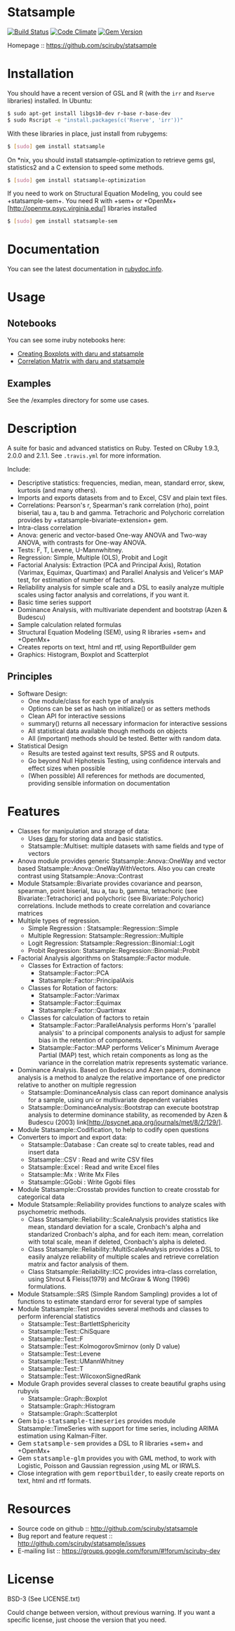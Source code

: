# Statsample

[![Build Status](https://travis-ci.org/SciRuby/statsample.svg?branch=master)](https://travis-ci.org/SciRuby/statsample)
[![Code Climate](https://codeclimate.com/github/SciRuby/statsample/badges/gpa.svg)](https://codeclimate.com/github/SciRuby/statsample)
[![Gem Version](https://badge.fury.io/rb/statsample.svg)](http://badge.fury.io/rb/statsample)

Homepage :: https://github.com/sciruby/statsample

# Installation

You should have a recent version of GSL and R (with the `irr` and `Rserve` libraries) installed. In Ubuntu:

```bash
$ sudo apt-get install libgs10-dev r-base r-base-dev
$ sudo Rscript -e "install.packages(c('Rserve', 'irr'))"
```

With these libraries in place, just install from rubygems:

```bash
$ [sudo] gem install statsample
```

On *nix, you should install statsample-optimization to retrieve gems gsl, statistics2 and a C extension to speed some methods.

```bash
$ [sudo] gem install statsample-optimization
```

If you need to work on Structural Equation Modeling, you could see +statsample-sem+. You need R with +sem+ or +OpenMx+ [http://openmx.psyc.virginia.edu/] libraries installed

```bash
$ [sudo] gem install statsample-sem
```

# Documentation

You can see the latest documentation in [rubydoc.info](http://www.rubydoc.info/github/sciruby/statsample/master).

# Usage

## Notebooks

You can see some iruby notebooks here:

* [Creating Boxplots with daru and statsample](https://github.com/SciRuby/sciruby-notebooks/blob/master/statistics/Boxplot%20with%20daru%20and%20statsample.ipynb)
* [Correlation Matrix with daru and statsample](https://github.com/SciRuby/sciruby-notebooks/blob/master/statistics/Correlation%20Matrix%20with%20daru%20and%20statsample.ipynb)

## Examples

See the /examples directory for some use cases.

# Description

A suite for basic and advanced statistics on Ruby. Tested on CRuby 1.9.3, 2.0.0 and 2.1.1. See `.travis.yml` for more information.

Include:
- Descriptive statistics: frequencies, median, mean, standard error, skew, kurtosis (and many others).
- Imports and exports datasets from and to Excel, CSV and plain text files.
- Correlations: Pearson's r, Spearman's rank correlation (rho), point biserial, tau a, tau b and  gamma.  Tetrachoric and Polychoric correlation provides by +statsample-bivariate-extension+ gem.
- Intra-class correlation
- Anova: generic and vector-based One-way ANOVA and Two-way ANOVA, with contrasts for One-way ANOVA.
- Tests: F, T, Levene, U-Mannwhitney.
- Regression: Simple, Multiple (OLS), Probit  and Logit
- Factorial Analysis: Extraction (PCA and Principal Axis), Rotation (Varimax, Equimax, Quartimax) and Parallel Analysis and Velicer's MAP test, for estimation of number of factors.
- Reliability analysis for simple scale and a DSL to easily analyze multiple scales using factor analysis and correlations, if you want it.
- Basic time series support
- Dominance Analysis, with multivariate dependent and bootstrap (Azen & Budescu)
- Sample calculation related formulas
- Structural Equation Modeling (SEM), using R libraries +sem+ and +OpenMx+
- Creates reports on text, html and rtf, using ReportBuilder gem
- Graphics: Histogram, Boxplot and Scatterplot

## Principles

- Software Design:
  - One module/class for each type of analysis
  - Options can be set as hash on initialize() or as setters methods
  - Clean API for interactive sessions
  - summary() returns all necessary informacion for interactive sessions
  - All statistical data available though methods on objects
  - All (important) methods should be tested. Better with random data.
- Statistical Design
  - Results are tested against text results, SPSS and R outputs.
  - Go beyond Null Hiphotesis Testing, using confidence intervals and effect sizes when possible
  - (When possible) All references for methods are documented, providing sensible information on documentation

# Features

- Classes for manipulation and storage of data:
  - Uses [daru](https://github.com/v0dro/daru) for storing data and basic statistics.
  - Statsample::Multiset: multiple datasets with same fields and type of vectors
- Anova module provides generic Statsample::Anova::OneWay and vector based Statsample::Anova::OneWayWithVectors. Also you can create contrast using Statsample::Anova::Contrast
- Module Statsample::Bivariate provides covariance and pearson, spearman, point biserial, tau a, tau b, gamma, tetrachoric (see Bivariate::Tetrachoric) and polychoric (see Bivariate::Polychoric) correlations. Include methods to create correlation and covariance matrices
- Multiple types of regression.
  - Simple Regression :  Statsample::Regression::Simple
  - Multiple Regression: Statsample::Regression::Multiple
  - Logit Regression:    Statsample::Regression::Binomial::Logit
  - Probit Regression:    Statsample::Regression::Binomial::Probit
- Factorial Analysis algorithms on Statsample::Factor module.
  - Classes for Extraction of factors:
    - Statsample::Factor::PCA
    - Statsample::Factor::PrincipalAxis
  - Classes for Rotation of factors:
    - Statsample::Factor::Varimax
    - Statsample::Factor::Equimax
    - Statsample::Factor::Quartimax
  - Classes for calculation of factors to retain
    - Statsample::Factor::ParallelAnalysis performs Horn's 'parallel analysis' to a principal components analysis to adjust for sample bias in the retention of components.
    - Statsample::Factor::MAP performs Velicer's Minimum Average Partial (MAP) test, which retain components as long as the variance in the correlation matrix represents systematic variance.
- Dominance Analysis. Based on Budescu and Azen papers, dominance analysis is a method to analyze the relative importance of one predictor relative to another on multiple regression
  - Statsample::DominanceAnalysis class can report dominance analysis for a sample, using uni or multivariate dependent variables
  - Statsample::DominanceAnalysis::Bootstrap can execute bootstrap analysis to determine dominance stability, as recomended by  Azen & Budescu (2003) link[http://psycnet.apa.org/journals/met/8/2/129/].
- Module Statsample::Codification, to help to codify open questions
- Converters to import and export data:
  - Statsample::Database : Can create sql to create tables, read and insert data
  - Statsample::CSV : Read and write CSV files
  - Statsample::Excel : Read and write Excel files
  - Statsample::Mx    : Write Mx Files
  - Statsample::GGobi : Write Ggobi files
- Module Statsample::Crosstab provides function to create crosstab for categorical data
- Module Statsample::Reliability provides functions to analyze scales with psychometric methods.
  - Class Statsample::Reliability::ScaleAnalysis provides statistics like mean, standard deviation for a scale, Cronbach's alpha and standarized Cronbach's alpha, and for each item: mean, correlation with total scale, mean if deleted, Cronbach's alpha is deleted.
  - Class Statsample::Reliability::MultiScaleAnalysis provides a DSL to easily analyze reliability of multiple scales and retrieve correlation matrix and factor analysis of them.
  - Class Statsample::Reliability::ICC provides intra-class correlation, using Shrout & Fleiss(1979) and McGraw & Wong (1996) formulations.
- Module Statsample::SRS (Simple Random Sampling) provides a lot of functions to estimate standard error for several type of samples
- Module Statsample::Test provides several methods and classes to perform inferencial statistics
  - Statsample::Test::BartlettSphericity
  - Statsample::Test::ChiSquare
  - Statsample::Test::F
  - Statsample::Test::KolmogorovSmirnov (only D value)
  - Statsample::Test::Levene
  - Statsample::Test::UMannWhitney
  - Statsample::Test::T
  - Statsample::Test::WilcoxonSignedRank
- Module Graph provides several classes to create beautiful graphs using rubyvis
  - Statsample::Graph::Boxplot
  - Statsample::Graph::Histogram
  - Statsample::Graph::Scatterplot
- Gem <tt>bio-statsample-timeseries</tt> provides module Statsample::TimeSeries with support for time series, including ARIMA estimation using Kalman-Filter.
- Gem <tt>statsample-sem</tt> provides a DSL to R libraries +sem+ and +OpenMx+
- Gem <tt>statsample-glm</tt> provides you with GML method, to work with Logistic, Poisson and Gaussian regression ,using ML or IRWLS.
- Close integration with gem <tt>reportbuilder</tt>, to easily create reports on text, html and rtf formats.

# Resources

- Source code on github :: http://github.com/sciruby/statsample
- Bug report and feature request :: http://github.com/sciruby/statsample/issues
- E-mailing list :: https://groups.google.com/forum/#!forum/sciruby-dev

# License

BSD-3 (See LICENSE.txt)

Could change between version, without previous warning. If you want a specific license, just choose the version that you need.
